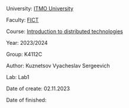 University: [ITMO University](https://itmo.ru/ru/)

Faculty: [FICT](https://fict.itmo.ru)

Course: [Introduction to distributed technologies](https://github.com/itmo-ict-faculty/introduction-to-distributed-technologies)

Year: 2023/2024

Group: K4112C

Author: Kuznetsov Vyacheslav Sergeevich

Lab: Lab1

Date of create: 02.11.2023

Date of finished: 
